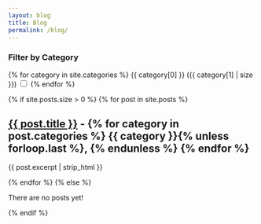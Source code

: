 ```yaml
---
layout: blog
title: Blog
permalink: /blog/
---
```


<div class="blog-container">
  <div class="filters">
    <h3>Filter by Category</h3>
    <form id="category-filters">
      {% for category in site.categories %}
        <label class="category-option">
          {{ category[0] }} ({{ category[1] | size }})
          <input type="checkbox" class="category-filter" value="category-{{ category[0] | slugify }}">
        </label>
      {% endfor %}
    </form>
  </div>

  <div class="posts">
    {% if site.posts.size > 0 %}
      {% for post in site.posts %}
        <div class="post {% for category in post.categories %}category-{{ category | slugify }} {% endfor %}">
          <h2>
            <a href="{{ post.url }}">{{ post.title }}</a> -
            {% for category in post.categories %}
              {{ category }}{% unless forloop.last %}, {% endunless %}
            {% endfor %}
          </h2>
          <p>{{ post.excerpt | strip_html }}</p>
        </div>
      {% endfor %}
    {% else %}
      <p>There are no posts yet!</p>
    {% endif %}
  </div>
</div>
